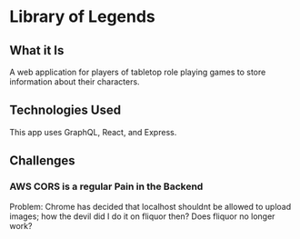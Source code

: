 #  Library of Legends

## What it Is
A web application for players of tabletop role playing games to store information about their characters.

## Technologies Used
This app uses GraphQL, React, and Express.

## Challenges

### AWS CORS is a regular Pain in the Backend
Problem: Chrome has decided that localhost shouldnt be allowed to upload images; how the devil did I do it on fliquor then? Does fliquor no longer work?
